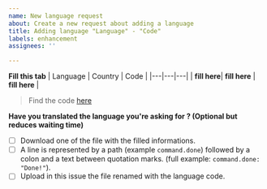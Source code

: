 ```yaml
---
name: New language request
about: Create a new request about adding a language
title: Adding language "Language" - "Code"
labels: enhancement
assignees: ''

---
```


**Fill this tab**
| Language  | Country | Code |
|---|---|---|
| **fill here**| **fill here** | **fill here** |

> Find the code [here](http://www.lingoes.net/en/translator/langcode.htm)

**Have you translated the language you're asking for ? (Optional but reduces waiting time)**
- [ ] Download one of the file with the filled informations.
- [ ] A line is represented by a path (example ``command.done``) followed by a colon and a text between quotation marks. (full example: ``command.done: "Done!"``).
- [ ] Upload in this issue the file renamed with the language code.
